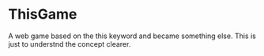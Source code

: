 # ThisGame
A web game based on the this keyword and became something else. This is just to understnd the concept clearer.
